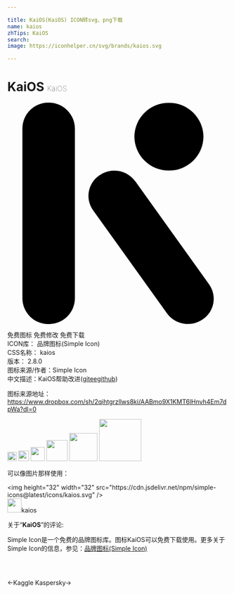```yaml
---

title: KaiOS(KaiOS) ICON转svg、png下载
name: kaios
zhTips: KaiOS
search: 
image: https://iconhelper.cn/svg/brands/kaios.svg

---
```


# KaiOS  <small style="font-size: 60%;font-weight: 100">KaiOS</small>

<div id="svg" class="svg-wrap">
<svg role="img" viewBox="0 0 24 24" xmlns="http://www.w3.org/2000/svg"><title>KaiOS icon</title><path d="M4.47 0a2.81 2.81 0 0 0-2.84 2.78v18.43A2.8 2.8 0 0 0 4.47 24a2.8 2.8 0 0 0 2.85-2.78V2.78A2.83 2.83 0 0 0 4.47 0zm9.4 8.54a2.8 2.8 0 0 0-3.89-.66 2.68 2.68 0 0 0-.68 3.8l8 11.15a2.81 2.81 0 0 0 3.88.66 2.68 2.68 0 0 0 .74-3.72l-.06-.09-7.98-11.14zm3.65-1.18a3.71 3.71 0 0 0 3.74-3.67A3.71 3.71 0 0 0 17.52.02a3.71 3.71 0 0 0-3.75 3.67 3.71 3.71 0 0 0 3.75 3.67z"/></svg>
</div>
<detail full-name='kaios'></detail>

<div class="detail-page">
<p>
<span><span class="badge-success badge">免费图标</span> <span class="badge-success badge">免费修改</span>  <span class="badge-success badge">免费下载</span> </span>
<br/>
<span>
ICON库：
<span class="badge-secondary badge">品牌图标(Simple Icon)</span> 
</span>
<br/>
<span>
CSS名称：
<span class="badge-secondary badge">kaios</span> 
</span>

<br/>
<span>
版本：
<span class="badge-secondary badge">2.8.0</span> 
</span>
<br/>
<span>图标来源/作者：<span class="badge-light badge">Simple Icon</span></span> 
<br/>
<span class="zh-detail">中文描述：<span class="badge-primary badge">KaiOS</span><span class="help-link"><span>帮助改进</span>(<a href="https://gitee.com/liuwave/icon-helper/edit/master/json/brands/kaios.json" target="_blank" rel="noopener noreferrer">gitee</a><a href="https://github.com/liuwave/icon-helper/edit/master/json/brands/kaios.json" target="_blank" rel="noopener noreferrer">github</a></span>)</span><br/>
</p>
</div><div class="description description alert alert-light"><p>图标来源地址：<a href="https://www.dropbox.com/sh/2qihtgrzllws8ki/AABmo9X1KMT6lHnvh4Em7dpWa?dl=0" target="_blank" rel="noopener noreferrer">https://www.dropbox.com/sh/2qihtgrzllws8ki/AABmo9X1KMT6lHnvh4Em7dpWa?dl=0</a></p></div>
<div class="alert alert-dark">
<img height="21" width="21" src="https://cdn.jsdelivr.net/npm/simple-icons@latest/icons/kaios.svg" />
<img height="24" width="24" src="https://cdn.jsdelivr.net/npm/simple-icons@latest/icons/kaios.svg" />
<img height="32" width="32" src="https://cdn.jsdelivr.net/npm/simple-icons@latest/icons/kaios.svg" />
<img height="48" width="48" src="https://cdn.jsdelivr.net/npm/simple-icons@latest/icons/kaios.svg" />
<img height="64" width="64" src="https://cdn.jsdelivr.net/npm/simple-icons@latest/icons/kaios.svg" />
<img height="96" width="96" src="https://cdn.jsdelivr.net/npm/simple-icons@latest/icons/kaios.svg" />

</div>
<div>
  <p>可以像图片那样使用：    
  </p>
  <div class="alert alert-primary" style="font-size: 14px">
    &lt;img height="32" width="32" src="https://cdn.jsdelivr.net/npm/simple-icons@latest/icons/kaios.svg" /&gt;
    <copy-btn content='<img height="32" width="32" src="https://cdn.jsdelivr.net/npm/simple-icons@latest/icons/kaios.svg" />'></copy-btn>
  </div>
  <div class="alert alert-secondary">
    <img height="32" width="32" src="https://cdn.jsdelivr.net/npm/simple-icons@latest/icons/kaios.svg" />kaios
    <copy-btn content="kaios" btn-title="复制图标名称"></copy-btn>
  </div>
</div>
<div class="icon-detail__container">
<p>关于“<b>KaiOS</b>”的评论:</p>
</div>
<Vssue title="关于“KaiOS”的评论" />
<div><p>Simple Icon是一个免费的品牌图标库。图标KaiOS可以免费下载使用。更多关于  Simple Icon的信息，参见：<a target="_blank" href="https://iconhelper.cn/brands.html">品牌图标(Simple Icon)</a>
</p></div>


<div style="padding:2rem 0 " class="page-nav"><p class="inner"><span class="prev">←<router-link to="/icon/kaggle.html">Kaggle</router-link></span> <span class="next"><router-link to="/icon/kaspersky.html">Kaspersky</router-link>→</span></p></div>
